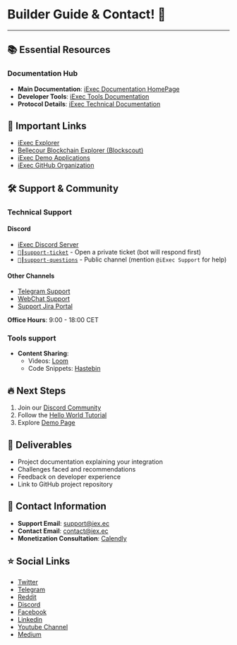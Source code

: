 # Builder Guide & Contact! 🚀

---

## 📚 Essential Resources

### Documentation Hub
- **Main Documentation**: [iExec Documentation HomePage](https://docs.iex.ec/)
- **Developer Tools**: [iExec Tools Documentation](https://tools.docs.iex.ec/)
- **Protocol Details**: [iExec Technical Documentation](https://protocol.docs.iex.ec/)



## 🔗 Important Links
- [iExec Explorer](https://explorer.iex.ec/)
- [Bellecour Blockchain Explorer (Blockscout)](https://blockscout-bellecour.iex.ec/)
- [iExec Demo Applications](https://demo.iex.ec/)
- [iExec GitHub Organization](https://github.com/iExecBlockchainComputing)



## 🛠 Support & Community

### Technical Support
#### Discord
- [iExec Discord Server](https://discord.com/invite/pbt9m98wnU)
- [`🎫┃support-ticket`](https://discord.gg/3JAXJpbKjj) - Open a private ticket (bot will respond first)
- [`🔧┃support-questions`](https://discord.gg/g6HZtsq6U5) - Public channel (mention `@iExec Support` for help)


#### Other Channels
- [Telegram Support](https://t.me/iExecSupportBot)
- [WebChat Support](https://builder.iex.ec/)
- [Support Jira Portal](https://support.iex.ec/)

**Office Hours**: 9:00 - 18:00 CET

### Tools support

- **Content Sharing**:
  - Videos: [Loom](https://www.loom.com/)
  - Code Snippets: [Hastebin](https://hastebin.com/)



## 🔥 Next Steps
1. Join our [Discord Community](https://discord.com/invite/pbt9m98wnU)
2. Follow the [Hello World Tutorial](https://tools.docs.iex.ec/overview/helloWorld/0-hello)
3. Explore [Demo Page](https://demo.iex.ec/)



## 📄 Deliverables
- Project documentation explaining your integration
- Challenges faced and recommendations
- Feedback on developer experience
- Link to GitHub project repository



## 📧 Contact Information
- **Support Email**: [support@iex.ec](mailto:support@iex.ec)
- **Contact Email**: [contact@iex.ec](mailto:contact@iex.ec)
- **Monetization Consultation**: [Calendly](https://calendly.com/tom-iexec/30min)


## ⭐ Social Links

- [Twitter](https://twitter.com/iEx_ec)
- [Telegram](https://t.me/iexec_discussion)
- [Reddit](https://www.reddit.com/r/iexec/)
- [Discord](https://discord.com/invite/pbt9m98wnU)
- [Facebook](https://www.facebook.com/Iex-ec-1164124083643301/)
- [Linkedin](https://www.linkedin.com/company/iex.ec/)
- [Youtube Channel](https://www.youtube.com/channel/UCwWxZWvKVHn3CXnmDooLWtA)
- [Medium](https://medium.com/iex-ec)

